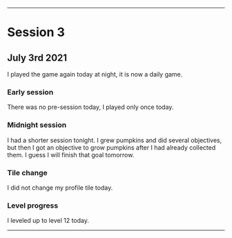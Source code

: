 
***

# Session 3

## July 3rd 2021

I played the game again today at night, it is now a daily game.

### Early session

There was no pre-session today, I played only once today.

### Midnight session

I had a shorter session tonight. I grew pumpkins and did several objectives, but then I got an objective to grow pumpkins after I had already collected them. I guess I will finish that goal tomorrow.

### Tile change

I did not change my profile tile today.

### Level progress

I leveled up to level 12 today.

***
